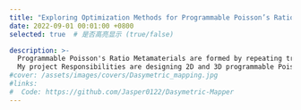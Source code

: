 ```yaml
---
title: "Exploring Optimization Methods for Programmable Poisson’s Ratio Metamaterial Infill Structures"
date: 2022-09-01 00:01:00 +0800
selected: true  # 是否高亮显示 (true/false)

description: >-
  Programmable Poisson's Ratio Metamaterials are formed by repeating traditional materials in space with specific geometric patterns, exhibiting controllable Poisson's ratio and low-frequency vibration suppression. This project explores design methods for programmable Poisson's ratio metamaterials based on composite functions, investigates reverse optimization methods for metamaterial filling under desired deformation, and considers low-frequency vibration suppression in structural design.
  My project Responsibilities are designing 2D and 3D programmable Poisson’s ratio metamaterials based on composite periodic functions, using PDE filtering techniques to ensure compatibility between different metamaterials, Studying the macroscopic material properties of metamaterials based on homogenization methods. Developping a neural network surrogate model for metamaterial material properties using PyTorch. Investigating reverse filling distribution topology optimization for metamaterials under desired deformation and researching multi-objective topology optimization considering both stiffness and frequency.
#cover: /assets/images/covers/Dasymetric_mapping.jpg
#links:
#  Code: https://github.com/Jasper0122/Dasymetric-Mapper
---
```



